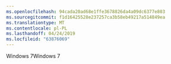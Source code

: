 ```yaml
---
ms.openlocfilehash: 94cada20ad68e1ffe3678826da4a09dc6377e803
ms.sourcegitcommit: f1d16425528e237257ca3b58eb49217a514849ea
ms.translationtype: MT
ms.contentlocale: pl-PL
ms.lasthandoff: 04/24/2019
ms.locfileid: "63876069"
---
```

<span data-ttu-id="fcb8f-101">Windows 7</span><span class="sxs-lookup"><span data-stu-id="fcb8f-101">Windows 7</span></span>